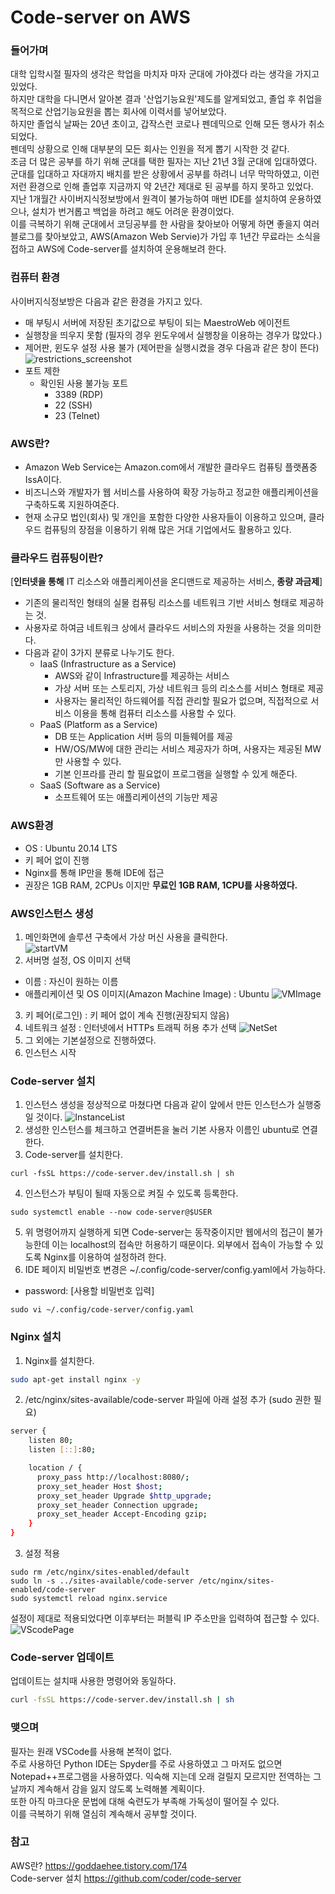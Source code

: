 # Code-server on AWS

### 들어가며

대학 입학시절 필자의 생각은 학업을 마치자 마자 군대에 가야겠다 라는 생각을 가지고 있었다.  
하지만 대학을 다니면서 알아본 결과 '산업기능요원'제도를 알게되었고, 졸업 후 취업을 목적으로 산업기능요원을 뽑는 회사에 이력서를 넣어보았다.  
하지만 졸업식 날짜는 20년 초이고, 갑작스런 코로나 펜데믹으로 인해 모든 행사가 취소되었다.  
펜데믹 상황으로 인해 대부분의 모든 회사는 인원을 적게 뽑기 시작한 것 같다.  
조금 더 많은 공부를 하기 위해 군대를 택한 필자는 지난 21년 3월 군대에 입대하였다.  
군대를 입대하고 자대까지 배치를 받은 상황에서 공부를 하려니 너무 막막하였고, 이런저런 환경으로 인해 졸업후 지금까지 약 2년간 제대로 된 공부를 하지 못하고 있었다.  
지난 1개월간 사이버지식정보방에서 원격이 불가능하여 매번 IDE를 설치하여 운용하였으나, 설치가 번거롭고 백업을 하려고 해도 어려운 환경이었다.  
이를 극복하기 위해 군대에서 코딩공부를 한 사람을 찾아보아 어떻게 하면 좋을지 여러 블로그를 찾아보았고, AWS(Amazon Web Servie)가 가입 후 1년간 무료라는 소식을 접하고 AWS에 Code-server를 설치하여 운용해보려 한다.

### 컴퓨터 환경
사이버지식정보방은 다음과 같은 환경을 가지고 있다.
- 매 부팅시 서버에 저장된 초기값으로 부팅이 되는 MaestroWeb 에이전트
- 실행창을 띄우지 못함 (필자의 경우 윈도우에서 실행창을 이용하는 경우가 많았다.)
- 제어판, 윈도우 설정 사용 불가 (제어판을 실행시켰을 경우 다음과 같은 창이 뜬다)  
![restrictions_screenshot](/image/220415_001_restrictions.png)
- 포트 제한
  - 확인된 사용 불가능 포트
    - 3389 (RDP)
    - 22 (SSH)
    - 23 (Telnet)

### AWS란?
- Amazon Web Service는 Amazon.com에서 개발한 클라우드 컴퓨팅 플랫폼중 IssA이다.
- 비즈니스와 개발자가 웹 서비스를 사용하여 확장 가능하고 정교한 애플리케이션을 구축하도록 지원하여준다.
- 현재 소규모 법인(회사) 및 개인을 포함한 다양한 사용자들이 이용하고 있으며, 클라우드 컴퓨팅의 장점을 이용하기 위해 많은 거대 기업에서도 활용하고 있다.

### 클라우드 컴퓨팅이란?
[**인터넷을 통해** IT 리소스와 애플리케이션을 온디맨드로 제공하는 서비스, **종량 과금제**]
- 기존의 물리적인 형태의 실물 컴퓨팅 리소스를 네트워크 기반 서비스 형태로 제공하는 것.
- 사용자로 하여금 네트워크 상에서 클라우드 서비스의 자원을 사용하는 것을 의미한다.
- 다음과 같이 3가지 분류로 나누기도 한다.
  - IaaS (Infrastructure as a Service)
    - AWS와 같이 Infrastructure를 제공하는 서비스
    - 가상 서버 또는 스토리지, 가상 네트워크 등의 리소스를 서비스 형태로 제공
    - 사용자는 물리적인 하드웨어를 직접 관리할 필요가 없으며, 직접적으로 서비스 이용을 통해 컴퓨터 리소스를 사용할 수 있다.
  - PaaS (Platform as a Service)
    - DB 또는 Application 서버 등의 미들웨어를 제공
    - HW/OS/MW에 대한 관리는 서비스 제공자가 하며, 사용자는 제공된 MW만 사용할 수 있다.
    - 기본 인프라를 관리 할 필요없이 프로그램을 실행할 수 있게 해준다.
  - SaaS (Software as a Service)
    - 소프트웨어 또는 애플리케이션의 기능만 제공

### AWS환경
- OS : Ubuntu 20.14 LTS
- 키 페어 없이 진행
- Nginx를 통해 IP만을 통해 IDE에 접근
- 권장은 1GB RAM, 2CPUs 이지만 **무료인 1GB RAM, 1CPU를 사용하였다.**

### AWS인스턴스 생성
1. 메인화면에 솔루션 구축에서 가상 머신 사용을 클릭한다.  
![startVM](/image/220415_002_StartVM.png)
2. 서버명 설정, OS 이미지 선택
  - 이름 : 자신이 원하는 이름
  - 애플리케이션 및 OS 이미지(Amazon Machine Image) : Ubuntu
  ![VMImage](/image/220415_003_VMImage.png)
3. 키 페어(로그인) : 키 페어 없이 계속 진행(권장되지 않음)
4. 네트워크 설정 : 인터넷에서 HTTPs 트래픽 허용 추가 선택
  ![NetSet](/image/220415_004_NetSet.png)
5. 그 외에는 기본설정으로 진행하였다.
6. 인스턴스 시작

### Code-server 설치
1. 인스턴스 생성을 정상적으로 마쳤다면 다음과 같이 앞에서 만든 인스턴스가 실행중일 것이다.
  ![InstanceList](/image/220415_005_InstanceList.png) 
2. 생성한 인스턴스를 체크하고 연결버튼을 눌러 기본 사용자 이름인 ubuntu로 연결한다.
3. Code-server를 설치한다.
```
curl -fsSL https://code-server.dev/install.sh | sh
```
4. 인스턴스가 부팅이 될때 자동으로 켜질 수 있도록 등록한다.
```
sudo systemctl enable --now code-server@$USER
```
5. 위 명령어까지 실행하게 되면 Code-server는 동작중이지만 웹에서의 접근이 불가능한데 이는 localhost의 접속만 허용하기 때문이다. 외부에서 접속이 가능할 수 있도록 Nginx를 이용하여 설정하려 한다.
6. IDE 페이지 비밀번호 변경은 ~/.config/code-server/config.yaml에서 가능하다.
  - password: [사용할 비밀번호 입력]
```
sudo vi ~/.config/code-server/config.yaml
```

### Nginx 설치
1. Nginx를 설치한다.
```bash
sudo apt-get install nginx -y
```
2. /etc/nginx/sites-available/code-server 파일에 아래 설정 추가 (sudo 권한 필요)
```bash
server {
    listen 80;
    listen [::]:80;

    location / {
      proxy_pass http://localhost:8080/;
      proxy_set_header Host $host;
      proxy_set_header Upgrade $http_upgrade;
      proxy_set_header Connection upgrade;
      proxy_set_header Accept-Encoding gzip;
    }
}
```
3. 설정 적용
```
sudo rm /etc/nginx/sites-enabled/default
sudo ln -s ../sites-available/code-server /etc/nginx/sites-enabled/code-server
sudo systemctl reload nginx.service
```
설정이 제대로 적용되었다면 이후부터는 퍼블릭 IP 주소만을 입력하여 접근할 수 있다.
![VScodePage](/image/220415_006_VScodePage.png)

### Code-server 업데이트
업데이트는 설치때 사용한 명령어와 동일하다.
```bash
curl -fsSL https://code-server.dev/install.sh | sh
```

### 맺으며
필자는 원래 VSCode를 사용해 본적이 없다.  
주로 사용하던 Python IDE는 Spyder를 주로 사용하였고 그 마저도 없으면 Notepad++프로그램을 사용하였다.
익숙해 지는데 오래 걸릴지 모르지만 전역하는 그 날까지 계속해서 감을 잃지 않도록 노력해볼 계획이다.  
또한 아직 마크다운 문법에 대해 숙련도가 부족해 가독성이 떨어질 수 있다.  
이를 극복하기 위해 열심히 계속해서 공부할 것이다.

### 참고
AWS란? https://goddaehee.tistory.com/174 <br>
Code-server 설치 https://github.com/coder/code-server

